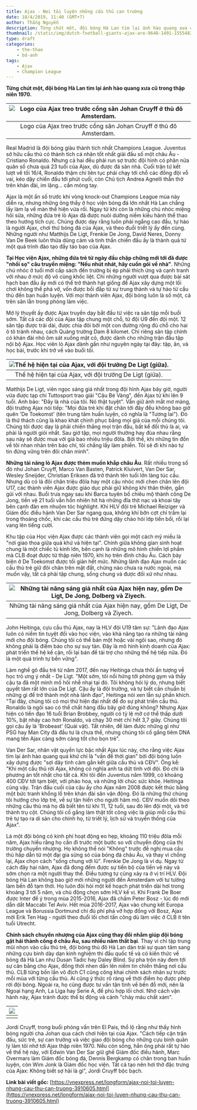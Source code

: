 ```yaml
---
title: Ajax - Nơi tôi luyện những cầu thủ can trường
date: 18/4/2019, 11:40 (GMT+7)
author: Thắng Nguyễn
description: Từng chút một, đội bóng Hà Lan tìm lại ánh hào quang xưa cũ trong thập niên 1970.
thumbnail: /static/img/dutch-football-giants-ajax-are-9648-1491-1555482625.jpg
type: draft
categories:
    - the-thao
    - bd-anh
tags:
    - Ajax
    - Champion League
---
```


**Từng chút một, đội bóng Hà Lan tìm lại ánh hào quang xưa cũ trong thập niên 1970.**

| ![Logo của Ajax treo trước cổng sân Johan Cruyff ở thủ đô Amsterdam.]({{site.baseurl}}/static/img/dutch-football-giants-ajax-are-9648-1491-1555482625.jpg) |
|:---:|
|Logo của Ajax treo trước cổng sân Johan Cruyff ở thủ đô Amsterdam.|

Real Madrid là đội bóng giàu thành tích nhất Champions League. Juventus sở hữu cầu thủ có thành tích cá nhân tốt nhất giải đấu số một châu Âu - Cristiano Ronaldo. Nhưng cả hai đều phải run sợ trước đội hình có phân nửa quân số chưa quá 23 tuổi của Ajax, dù được đá sân nhà. Cuối trận tứ kết lượt về tối 16/4, Ronaldo thậm chí liên tục phải chạy tới chỗ các đồng đội vỗ vai, kéo dậy chiến đấu tới phút cuối, còn Chủ tịch Andrea Agnelli thẫn thờ trên khán đài, im lặng... cắn móng tay. 

Ajax là một ẩn số trước khi vòng knock-out Champions League mùa này diễn ra, nhưng những ông thầy ở học viện bóng đá lớn nhất Hà Lan chẳng lấy làm lạ về màn thể hiện vừa rồi. Ngay từ khi còn là những chú nhóc miệng hôi sữa, những đứa trẻ lò Ajax đã được nuôi dưỡng niềm kiêu hãnh thể thao theo hướng tích cực. Chúng được dạy rằng luôn phải ngẩng cao đầu, tự hào là người Ajax, chơi thứ bóng đá của Ajax, và theo đuổi triết lý ấy đến cùng. Những người như Matthijs De Ligt, Frenkie De Jong, David Neres, Donny Van De Beek luôn thừa dũng cảm và tinh thần chiến đấu ấy là thành quả từ một quá trình đào tạo đầy táo bạo của Ajax.

**Tại Học viện Ajax, những đứa trẻ từ ngày đầu chập chững mới tới đã được "nhồi sọ" câu truyền miệng: "Nếu nhút nhát, hãy cuốn gói về nhà"**. Những chú nhóc ở tuổi mới cắp sách đến trường bị ép phải thích ứng và cạnh tranh với nhau ở mức độ vô cùng khốc liệt. Chỉ những người vượt qua được bài sát hạch ban đầu ấy mới có thể trở thành hạt giống để Ajax xây dựng một lối chơi không thể phá vỡ, vốn được bồi đắp từ sự trung thành và tự hào từ cầu thủ đến ban huấn luyện. Với mọi thành viên Ajax, đội bóng luôn là số một, cả trên sân lẫn trong phòng làm việc. 

Mớ lý thuyết ấy được Ajax truyền dạy bắt đầu từ việc ra sân tập mỗi buổi sớm. Tất cả các đội của Ajax tập chung một chỗ, từ đội U9 đến đội một. 12 sân tập được trải dài, được chia đôi bởi một con đường rộng đủ chỗ cho hai ô tô tránh nhau, cách Quảng trường Dam 8 kilomet. Chỉ riêng sân tập chính có khán đài nhỏ ôm sát xuống mặt cỏ, được dành cho những trận đấu tập nội bộ Ajax. Học viên lò Ajax dành gần như nguyên ngày tại đây: tập, ăn, và học bài, trước khi trở về vào buổi tối.

| ![Thế hệ hiện tại của Ajax, với đội trưởng De Ligt (giữa).]({{site.baseurl}}/static/img/file-photo-ajax-s-frenkie-de-j-5756-2159-1555482625.jpg) |
|:---:|
|Thế hệ hiện tại của Ajax, với đội trưởng De Ligt (giữa).|

Matthijs De Ligt, viên ngọc sáng giá nhất trong đội hình Ajax bây giờ, người vừa được tạp chí Tuttosport trao giải "Cậu Bé Vàng", đến Ajax từ khi lên 9 tuổi. Anh bảo: "Đây là nhà của tôi. Nó thật tuyệt". Vẫn giữ ánh mắt mơ màng, đội trưởng Ajax nói tiếp: "Mọi đứa trẻ khi đặt chân tới đây đều không bao giờ quên 'De Toekomst' (tên trung tâm huấn luyện, có nghĩa là "Tương lai"). Đó là thử thách cũng là khao khát chinh phục bằng mọi giá của mỗi chúng tôi. Chúng tôi được dạy là phải chiến thắng mọi trận đấu, bất kể đối thủ là ai, và phải là người giỏi nhất. Sau giờ tập, mọi người thường hay đùa nhau rằng sau này sẽ được mua với giá bao nhiêu triệu đôla. Bởi thế, khi những tin đồn về tôi nhan nhản trên báo chí, tôi chẳng lấy làm phiền. Tôi sẽ đi khi nào tự tin đứng vững trên đôi chân mình".

**Những tài năng lò Ajax được thèm muốn khắp châu Âu**. Rất nhiều trong số đó như Johan Cruyff, Marco Van Basten, Patrick Kluivert, Van Der Sar, Wesley Sneijder, Christian Eriksen đã trở thành tên tuổi lớn làng túc cầu. Nhưng dù có là đôi chân triệu đôla hay một cậu nhóc mới chen chân lên đội U17, các thành viên Ajax được giáo dục phải giữ không khí thân thiện, gần gũi với nhau. Buổi trưa ngay sau khi Barca tuyên bố chiêu mộ thành công De Jong, tiền vệ 21 tuổi vẫn hồn nhiên hít hà những đĩa thịt nạc và khoai tây bên cạnh đàn em nhuộm tóc highlight. Khi HLV đội trẻ Michael Reiziger và Giám đốc điều hành Van Der Sar ngang qua, không khí bỡn cợt chỉ trầm lại trong thoáng chốc, khi các cầu thủ trẻ đứng dậy chào hỏi lớp tiền bối, rồi lại vang lên tiếng cười.

Khu tập của Học viện Ajax được các thành viên gọi một cách mỹ miều là "nơi giao thoa giữa quá khứ và hiện tại". Chính giữa không gian sinh hoạt chung là một chiếc tủ kính lớn, bên cạnh là những mô hình chiến lợi phẩm mà CLB đoạt được từ thập niên 1970, khi họ trên đỉnh châu Âu. Cách bày biện ở De Toekomst được tối giản hết mức. Những lãnh đạo Ajax muốn các cầu thủ trẻ giữ đôi chân trên mặt đất, chừng nào chưa ra nước ngoài, mà muốn vậy, tất cả phải tập chung, sống chung và được đối xử như nhau.

| ![Những tài năng sáng giá nhất của Ajax hiện nay, gồm De Ligt, De Jong, Dolberg và Ziyech.]({{site.baseurl}}/static/img/3023-3958-1555482625.jpg) |
|:---:|
|Những tài năng sáng giá nhất của Ajax hiện nay, gồm De Ligt, De Jong, Dolberg và Ziyech.|

John Heitinga, cựu cầu thủ Ajax, nay là HLV đội U19 tâm sự: "Lãnh đạo Ajax luôn có niềm tin tuyệt đối vào học viện, vào khả năng tạo ra những tài năng mới cho đội bóng. Chúng tôi có thể bán một hoặc vài ngôi sao, nhưng đó không phải là điềm báo cho sự suy tàn. Đây là mô hình kinh doanh của Ajax: phát triển thế hệ kế cận, rồi lại bán để tài trợ cho những thế hệ tiếp nữa. Đó là một quá trình tự bền vững".

Làm nghề gõ đầu trẻ từ năm 2017, đến nay Heitinga chưa thôi ấn tượng về học trò ưng ý nhất - De Ligt. "Một sớm, tôi nổi hứng tới phòng gym và thấy cậu ta đã một mình mồ hôi nhễ nhại tại đó. Tôi không hỏi lý do, nhưng biết quyết tâm rất lớn của De Ligt. Cậu ấy là đội trưởng, và tự biết cần chuẩn bị những gì để trở thành một nhà lãnh đạo", Heitinga nói xen lẫn sự phấn khích. "Tại đây, chúng tôi có mọi thứ hiện đại nhất để đo sự phát triển cầu thủ. Ronaldo là ngôi sao có thể chất hàng đầu bây giờ đúng không? Nhưng Ajax hiện có tiền đạo 16 tuổi Brian Brobbey, người có tỷ lệ mỡ cơ thể thấp dưới 10%, bật nhảy cao hơn Ronaldo, và chạy 30 mét chỉ hết 3,7 giây. Chúng tôi gọi cậu ấy là 'Brobeast' (Quái vật). Tất nhiên, để làm được những gì như PSG hay Man City đã đầu tư là chưa thể, nhưng chúng tôi cố gắng tiêm DNA mang tên Ajax càng sớm càng tốt cho bọn trẻ".

Van Der Sar, nhân vật quyền lực bậc nhất Ajax lúc này, cho rằng việc Ajax tìm lại ánh hào quang quá khứ chỉ là "vấn đề thời gian" bởi đội bóng luôn xây dựng được "sợi dây tình cảm gắn kết giữa cầu thủ và CĐV". Ông kể: "Khi một cầu thủ rời Ajax, không có nghĩa anh ta dứt tình với đội. Đó chỉ là phương án tốt nhất cho tất cả. Khi tôi đến Juventus năm 1999, có khoảng 400 CĐV tới tạm biệt, với pháo hoa, và những lời chúc sức khỏe. Heitinga cũng vậy. Trận đấu cuối của cậu ấy cho Ajax năm 2008 được kết thúc bằng một bức tranh khổng lồ trên khán đài sân vận động. Đó là những thứ chúng tôi hướng cho lớp trẻ, về sự tận hiến cho người hâm mộ. CĐV muốn dõi theo những cầu thủ mà họ đã biết tên từ khi 11, 12 tuổi, sau đó lên đội một, và trở thành trụ cột. Chúng tôi cố gắng làm thật tốt công việc là giúp mỗi cầu thủ trẻ tự tạo ra di sản cho chính họ, từ triết lý, lịch sử và truyền thống của Ajax".

Là một đội bóng có kinh phí hoạt động eo hẹp, khoảng 110 triệu đôla mỗi năm, Ajax hiểu rằng họ cần đi trước một bước so với chuyển động của thị trường chuyển nhượng. Họ không thể nói "Không" trước đề nghị mua cầu thủ hấp dẫn từ một đại gia sừng sỏ của bóng đá châu Âu, và thay vì chống lại, Ajax chọn cách "sống chung với lũ". Frenkie De Jong là ví dụ. Ngay từ cách đây hai năm, Ajax đã đong đếm được sự tiến bộ của tiền vệ này và sớm chọn ra một người thay thế. Điều tương tự cũng xảy ra ở vị trí HLV. Đội bóng Hà Lan không bao giờ mời những người đến Amsterdam với tư tưởng làm bến đỗ tạm thời. Họ luôn đòi hỏi một kế hoạch phát triển dài hơi trong khoảng 3 tới 5 năm, và chủ động chọn sớm HLV kế vị. Khi Frank De Boer được Inter để ý trong mùa 2015-2016, Ajax đã chấm Peter Bosz - lúc đó mới dẫn dắt Maccabi Tel Aviv. Hết mùa 2016-2017, Ajax vào chung kết Europa League và Borussia Dortmund chi đủ phí phá vỡ hợp đồng với Bosz, Ajax mời Erik Ten Hag - người theo đuổi lối chơi tấn công dù làm việc ở CLB ít tên tuổi Utrecht.

**Chính sách chuyển nhượng của Ajax cũng thay đổi nhằm giúp đội bóng gặt hái thành công ở châu Âu, sau nhiều năm thất bại**. Thay vì chỉ tập trung mũi nhọn vào cầu thủ trẻ, đội bóng thủ đô Hà Lan dàn trải sự quan tâm sang những cựu binh dày dạn kinh nghiệm thi đấu quốc tế và có kiến thức về bóng đá Hà Lan như Dusan Tadic hay Daley Blind. Sự pha trộn này đem tới sự cân bằng cho Ajax, đồng thời nhen dần lên niềm tin chiến thắng nơi cầu thủ. CLB từng bốn lần vô địch C1 cũng công khai chính sách nhân sự trước mỗi mùa với từng cầu thủ. Ai cũng ý thức rõ ràng về thời điểm họ được phép rời đội bóng. Ngoài ra, họ cũng được tư vấn tận tình về bến đỗ mới, nên là Ngoại hạng Anh, La Liga hay Serie A, để phù hợp lối chơi. Nhờ cách vận hành này, Ajax tránh được thế bị động và cảnh "chảy máu chất xám". 

| ![]({{site.baseurl}}/static/img/5cb7259ffc7e93810d8b4580-6546-1555564967.jpg) |
|:---:|
| |

Jordi Cruyff, trong buổi phỏng vấn trên El Pais, thổ lộ rằng như thấy hình bóng người cha Johan qua cách chơi hiện tại của Ajax. "Cách tiếp cận trận đấu, sức trẻ, sự can trường và việc giao đội bóng cho những cựu binh quản lý làm tôi nhớ tới Ajax thập niên 1970. Nếu còn sống, hẳn ông phải rất tự hào về thế hệ này, với Edwin Van Der Sar giữ ghế Giám đốc điều hành, Marc Overmars làm Giám đốc bóng đá, Dennis Bergkamp có chân trong ban huấn luyện, còn Wim Jonk là Giám đốc học viện. Tất cả tạo nên hơi thở đặc trưng của Ajax: Không biết sợ hãi là gì", Jordi Cruyff bộc bạch.

**Link bài viết gốc:** [https://vnexpress.net/longform/ajax-noi-toi-luyen-nhung-cau-thu-can-truong-3910605.html](https://vnexpress.net/longform/ajax-noi-toi-luyen-nhung-cau-thu-can-truong-3910605.html)